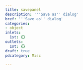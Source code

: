 ```yaml
---
title: savepanel
description: '''Save as'' dialog'
bref: '''Save as'' dialog'
categories:
- object
inlets:
  1st: {}
outlets:
  1st: {}
draft: true
pdcategory: Misc

---
```


